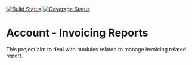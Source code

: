 [![Build Status](https://travis-ci.org/OCA/account-invoice-reporting.svg?branch=7.0)](https://travis-ci.org/OCA/account-invoice-reporting)
[![Coverage Status](https://img.shields.io/coveralls/OCA/account-invoice-reporting.svg)](https://coveralls.io/r/OCA/account-invoice-reporting?branch=7.0)


Account - Invoicing Reports
===========================

This project aim to deal with modules related to manage invoicing related report.
